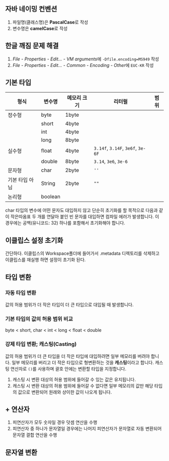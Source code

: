 ## 자바 네이밍 컨벤션
1. 파일명(클래스명)은 **PascalCase**로 작성
2. 변수명은 **camelCase**로 작성

## 한글 깨짐 문제 해결
1. *File - Properties - Edit... - VM arguments*에 `-Dfile.encoding=MS949` 작성
2. *File - Properties - Edit... - Common - Encoding - Other*에 `EUC-KR` 작성

## 기본 타입
|형식|변수명|메모리 크기|리터럴|범위|
|---|---|---|---|---|
|정수형|byte|1byte|||
||short|4byte|||
||int|4byte|||
||long|8byte|||
|실수형|float|4byte|`3.14f`, `3.14F`, `3e6f`, `3e-6F`||
||double|8byte|`3.14`, `3e6`, `3e-6`||
|문자형|char|2byte|`''`||
|기본 타입 아님|String|2byte|`""`||
|논리형|boolean||||

char 타입의 변수에 어떤 문자도 대입하지 않고 단순히 초기화를 할 목적으로 다음과 같이 작은따옴표 두 개를 연달아 붙인 빈 문자를 대입하면 컴파일 에러가 발생합니다. 이 경우에는 공백(유니코드: 32) 하나를 포함해서 초기화해야 합니다.


## 이클립스 설정 초기화

간단하다. 이클립스의 Workspace폴더에 들어가서
.metadata 디렉토리를 삭제하고 이클립스를 재실행 하면 설정이 초기화 된다.

## 타입 변환
### 자동 타입 변환
값의 허용 범위가 더 작은 타입이 더 큰 타입으로 대입될 때 발생합니다.

### 기본 타입의 값의 허용 범위 비교
byte < short, char < int < long < float < double

### 강제 타입 변환; 캐스팅(Casting)
값의 허용 범위가 더 큰 타입을 더 작은 타입에 대입하려면 일부 메모리를 버려야 합니다.
일부 메모리를 버리고 더 작은 타입으로 형변환하는 것을 **캐스팅**이라고 합니다.
캐스팅 연산자로 `()`를 사용하며 괄호 안에는 변환할 타입을 지정합니다.

1. 캐스팅 시 변환 대상의 허용 범위에 들어갈 수 있는 값은 유지됩니다.
2. 캐스팅 시 변환 대상의 허용 범위에 들어갈 수 없다면 일부 메모리의 값만 해당 타입의 값으로 변환되어 원래와 상이한 값이 나오게 됩니다.

## + 연산자
1. 피연산자가 모두 숫자일 경우 덧셈 연산을 수행
2. 피연산자 중 하나가 문자열일 경우에는 나머지 피연산자가 문자열로 자동 변환되어 문자열 결합 연산을 수행

## 문자열 변환
